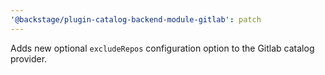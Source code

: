 ```yaml
---
'@backstage/plugin-catalog-backend-module-gitlab': patch
---
```


Adds new optional `excludeRepos` configuration option to the Gitlab catalog provider.

